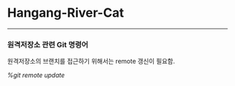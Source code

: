 # Hangang-River-Cat




---



### 원격저장소 관련 Git 명령어

원격저장소의 브랜치를 접근하기 위해서는 remote 갱신이 필요함. 

*%git remote update*



